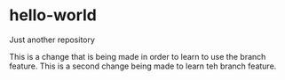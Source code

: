# hello-world
Just another repository

This is a change that is being made in order to learn to use the branch feature.
This is a second change being made to learn teh branch feature.
